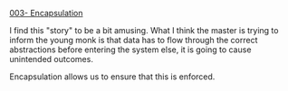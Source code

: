 [003- Encapsulation](http://thecodelesscode.com/case/3) 

I find this "story" to be a bit amusing. 
What I think the master is trying to inform the young monk is that data has to flow through the correct abstractions before entering the system else,
it is going to cause unintended outcomes.

Encapsulation allows us to ensure that this is enforced.
